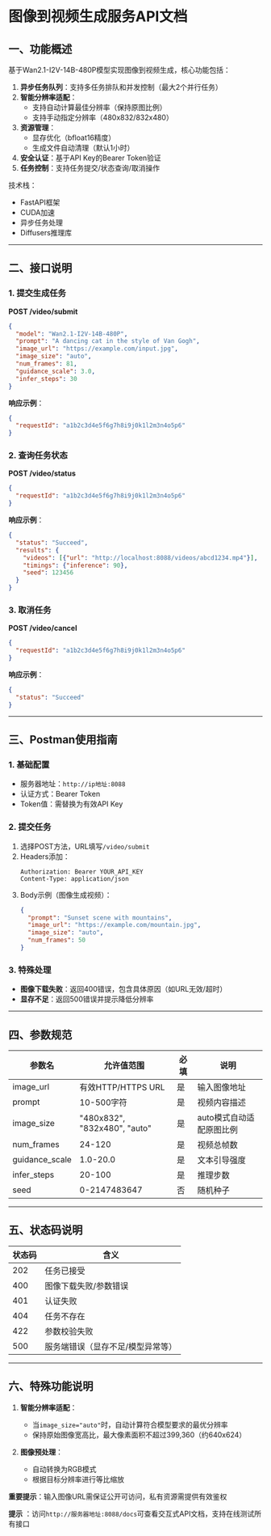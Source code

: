 
# 图像到视频生成服务API文档

## 一、功能概述
基于Wan2.1-I2V-14B-480P模型实现图像到视频生成，核心功能包括：
1. **异步任务队列**：支持多任务排队和并发控制（最大2个并行任务）
2. **智能分辨率适配**：
   - 支持自动计算最佳分辨率（保持原图比例）
   - 支持手动指定分辨率（480x832/832x480）
3. **资源管理**：
   - 显存优化（bfloat16精度）
   - 生成文件自动清理（默认1小时）
4. **安全认证**：基于API Key的Bearer Token验证
5. **任务控制**：支持任务提交/状态查询/取消操作

技术栈：
- FastAPI框架
- CUDA加速
- 异步任务处理
- Diffusers推理库

---

## 二、接口说明

### 1. 提交生成任务
**POST /video/submit**
```json
{
  "model": "Wan2.1-I2V-14B-480P",
  "prompt": "A dancing cat in the style of Van Gogh",
  "image_url": "https://example.com/input.jpg",
  "image_size": "auto",
  "num_frames": 81,
  "guidance_scale": 3.0,
  "infer_steps": 30
}
```

**响应示例**：
```json
{
  "requestId": "a1b2c3d4e5f6g7h8i9j0k1l2m3n4o5p6"
}
```

### 2. 查询任务状态
**POST /video/status**
```json
{
  "requestId": "a1b2c3d4e5f6g7h8i9j0k1l2m3n4o5p6"
}
```

**响应示例**：
```json
{
  "status": "Succeed",
  "results": {
    "videos": [{"url": "http://localhost:8088/videos/abcd1234.mp4"}],
    "timings": {"inference": 90},
    "seed": 123456
  }
}
```

### 3. 取消任务
**POST /video/cancel**
```json
{
  "requestId": "a1b2c3d4e5f6g7h8i9j0k1l2m3n4o5p6"
}
```

**响应示例**：
```json
{
  "status": "Succeed"
}
```

---

## 三、Postman使用指南

### 1. 基础配置
- 服务器地址：`http://ip地址:8088`
- 认证方式：Bearer Token
- Token值：需替换为有效API Key

### 2. 提交任务
1. 选择POST方法，URL填写`/video/submit`
2. Headers添加：
   ```text
   Authorization: Bearer YOUR_API_KEY
   Content-Type: application/json
   ```
3. Body示例（图像生成视频）：
   ```json
   {
     "prompt": "Sunset scene with mountains",
     "image_url": "https://example.com/mountain.jpg",
     "image_size": "auto",
     "num_frames": 50
   }
   ```

### 3. 特殊处理
- **图像下载失败**：返回400错误，包含具体原因（如URL无效/超时）
- **显存不足**：返回500错误并提示降低分辨率

---

## 四、参数规范
| 参数名           | 允许值范围                     | 必填 | 说明                                      |
|------------------|-------------------------------|------|------------------------------------------|
| image_url        | 有效HTTP/HTTPS URL            | 是   | 输入图像地址                              |
| prompt           | 10-500字符                    | 是   | 视频内容描述                              |
| image_size       | "480x832", "832x480", "auto"  | 是   | auto模式自动适配原图比例                  |
| num_frames       | 24-120                        | 是   | 视频总帧数                                |
| guidance_scale   | 1.0-20.0                      | 是   | 文本引导强度                              |
| infer_steps      | 20-100                        | 是   | 推理步数                                  |
| seed             | 0-2147483647                  | 否   | 随机种子                                  |

---

## 五、状态码说明
| 状态码 | 含义                               |
|--------|-----------------------------------|
| 202    | 任务已接受                         |
| 400    | 图像下载失败/参数错误              |
| 401    | 认证失败                           |
| 404    | 任务不存在                         |
| 422    | 参数校验失败                       |
| 500    | 服务端错误（显存不足/模型异常等）  |

---

## 六、特殊功能说明
1. **智能分辨率适配**：
   - 当`image_size="auto"`时，自动计算符合模型要求的最优分辨率
   - 保持原始图像宽高比，最大像素面积不超过399,360（约640x624）

2. **图像预处理**：
   - 自动转换为RGB模式
   - 根据目标分辨率进行等比缩放
   

**重要提示**：输入图像URL需保证公开可访问，私有资源需提供有效鉴权

**提示** ：访问`http://服务器地址:8088/docs`可查看交互式API文档，支持在线测试所有接口